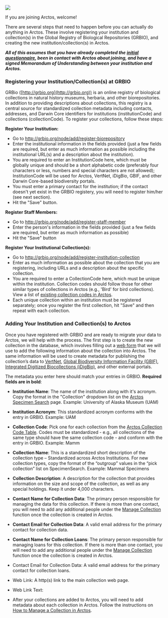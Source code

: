 ![](https://github.com/ArctosDB/documentation-wiki/blob/master/tutorial_images/arctoscolorbanner.png)

If you are joining Arctos, welcome! 

There are several steps that need to happen before you can actually do anything in Arctos. These involve registering your institution and collection(s) in the Global Registry of Biological Repositories (GRBIO), and creating the new institution/collection(s) in Arctos.

**_All of this assumes that you have already completed the [initial questionnaire](http://form.jotform.us/form/23446995137161), been in contact with Arctos about joining, and have a signed Memorandum of Understanding between your institution and Arctos._**

### Registering your Institution/Collection(s) at GRBIO

GRBio ([http://grbio.org](http://grbio.org)) is an online registry of biological collections in natural history museums, herbaria, and other biorepositories. In addition to providing descriptions about collections, this registry is a central source for standardized collection metadata including contacts, addresses, and Darwin Core identifiers for institutions (institutionCode) and collections (collectionCode). To register your collections, follow these steps:

**Register Your Institution:**
* Go to http://grbio.org/node/add/register-biorepository
* Enter the institutional information in the fields provided (just a few fields are required, but enter as much information as possible including the institutional URL(s) and a description about the institution).
* You are required to enter an InstitutionCode here, which must be globally unique and should be a short alphabetic code (preferably four characters or less, numbers and special characters are not allowed); InstitutionCode will be used for Arctos, VertNet, iDigBio, GBIF, and other Darwin Core-based biodiversity portals.
* You must enter a primary contact for the institution; if the contact doesn't yet exist in the GRBIO registery, you will need to register him/her (see next section).
* Hit the "Save" button.

**Register Staff Members:** 
* Go to http://grbio.org/node/add/register-staff-member
* Enter the person's information in the fields provided (just a few fields are required, but enter as much information as possible)
* Hit the "Save" button

**Register Your Institutional Collection(s):**
* Go to http://grbio.org/node/add/register-institution-collection
* Enter as much information as possible about the collection that you are registering, including URLs and a description about the specific collection.
* You are required to enter a CollectionCode here, which must be unique within the institution. Collection codes should follow those for other similar types of collections in Arctos (e.g., 'Bird' for bird collections). View a list of [existing collection codes in Arctos](http://arctos.database.museum/info/ctDocumentation.cfm?table=ctcollection_cde).
* Each unique collection within an institution must be registered separately; once you register the first collection, hit "Save" and then repeat with each collection.

### Adding Your Institution and Collection(s) to Arctos

Once you have registered with GRBIO and are ready to migrate  your data to Arctos, we will help with the process. The first step is to create the new collection in the database, which involves filling out a [web form](http://www.jotform.us/form/43147289690161) that we will use to add the following information about the collection into Arctos. The same information will be used to create metadata for publishing the collection’s data to [VertNet](http://vertnet.org), [Global Biodiversity Information Facility (GBIF)](http://www.gbif.org), [Integrated Digitized Biocollections (iDigBio)](https://www.idigbio.org), and other external portals.

The metadata you enter here should match your entries in GRBIO. **Required fields are in bold**:

* **Institution Name**: The name of the institution along with it's acronym. Copy the format in the "Collection" dropdown list on the [Arctos Specimen Search](http://arctos.database.museum) page.
Example: University of Alaska Museum (UAM)

* **Institution Acronym**: This standardized acronym conforms with the entry in GRBIO.
Example: UAM

* **Collection Code**: Pick one for each collection from the [Arctos Collection Code Table](http://arctos.database.museum/info/ctDocumentation.cfm?table=CTCOLLECTION_CDE). Codes must be standardized - e.g., all  collections of the same type should have the same collection code - and conform with the entry in GRBIO.
Example: Mamm

* **Collection Name**: This is a standardized short description of the collection type – Standardized across Arctos Institutions. For new collection types, copy the format of the “outgroup” values in the “pick collection” list on SpecimenSearch.
Example: Mammal Specimens

* **Collection Description**: A description for the collection that provides information on the size and scope of the collection, as well as any special holdings. Keep it under 4,000 characters.

* **Contact Name for Collection Data**: The primary person responsible for managing the data for this  collection. If there is more than one contact, you will need to add any additional people under the [Manage Collection](https://github.com/ArctosDB/documentation-wiki/wiki/How-to-Manage-a-Collection-in-Arctos) function once the collection is created in Arctos.

* **Contact Email for Collection Data**: A valid email address for the primary contact for collection data.

* **Contact Name for Collection Loans**: The primary person responsible for managing loans for this collection. If there is more than one contact, you will need to add any additional people under the [Manage Collection](https://github.com/ArctosDB/documentation-wiki/wiki/How-to-Manage-a-Collection-in-Arctos) function once the collection is created in Arctos.

* Contact Email for Collection Data: A valid email address for the primary contact for collection loans.

* Web Link: A http(s) link to the main collection web page.

* Web Link Text:


* After your collections are added to Arctos, you will need to add metadata about each collection in Arctos. Follow the instructions on [How to Manage a Collection in Arctos](https://github.com/ArctosDB/documentation-wiki/wiki/How-to-Manage-a-Collection-in-Arctos).
